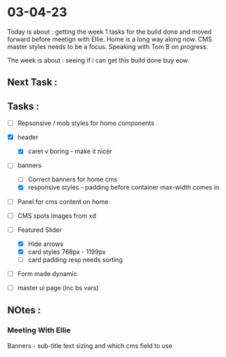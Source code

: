 # 03-04-23

Today is about : getting the week 1 tasks for the build done and moved forward before meetign with Ellie. Home is a long way along now. CMS master styles needs to be a focus. Speaking with Tom B on progress.

The week is about : seeing if i can get this build done buy eow.

## Next Task :


## Tasks :
- [ ] Repsonsive / mob styles for home components
- [x] header
  - [x] caret v boring - make it nicer
- [ ] banners
  - [ ] Correct banners for home cms
  - [x] responsive styles - padding before container max-width comes in
- [ ] Panel for cms content on home
- [ ] CMS spots images from xd
- [ ] Featured Slider
  - [x] Hide arrows
  - [x] card styles 768px - 1199px
  - [ ] card padding resp needs sorting
- [ ] Form made dynamic
- [ ] master ui page (inc bs vars)


## NOtes :

### Meeting With Ellie

Banners - sub-title text sizing and which cms field to use